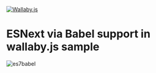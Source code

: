 [![Wallaby.js](https://img.shields.io/badge/wallaby.js-configured-green.svg)](https://wallabyjs.com)

# ESNext via Babel support in wallaby.js sample

![es7babel](https://cloud.githubusercontent.com/assets/979966/7109828/ae998562-e1e9-11e4-8e97-dd9d070a3715.gif)

